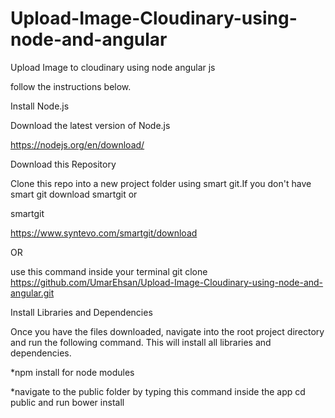# Upload-Image-Cloudinary-using-node-and-angular
Upload Image to cloudinary using node angular js

follow the instructions below.

Install Node.js

Download the latest version of Node.js

https://nodejs.org/en/download/

Download this Repository

Clone this repo into a new project folder using smart git.If you don't have smart git download smartgit or 

smartgit

https://www.syntevo.com/smartgit/download

OR

use this command inside your terminal 
git clone https://github.com/UmarEhsan/Upload-Image-Cloudinary-using-node-and-angular.git



Install Libraries and Dependencies

Once you have the files downloaded, navigate into the root project directory and run the following command. This will install all libraries and dependencies.

*npm install for node modules

*navigate to the public folder by typing this command inside the app cd public and run
 bower install 


